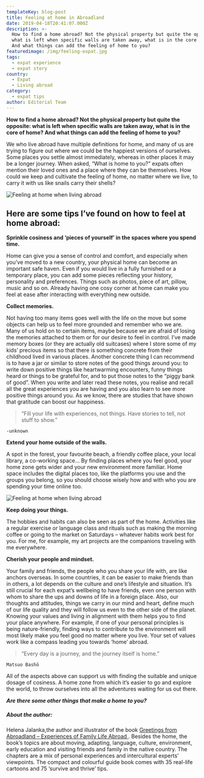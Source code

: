 ```yaml
---
templateKey: blog-post
title: Feeling at home in Abroadland
date: 2019-04-18T20:41:07.000Z
description: >-
  How to find a home abroad? Not the physical property but quite the opposite,
  what is left when specific walls are taken away, what is in the core of home?
  And what things can add the feeling of home to you?
featuredimage: /img/feeling-expat.jpg
tags:
  - expat experience
  - expat story
country:
  - Expat
  - Living abroad
category:
  - expat tips
author: Editorial Team
---
```


**How to find a home abroad? Not the physical property but quite the opposite: what is left when specific walls are taken away, what is in the core of home? And what things can add the feeling of home to you?**

We who live abroad have multiple definitions for home, and many of us are trying to figure out where we could be the happiest versions of ourselves. Some places you settle almost immediately, whereas in other places it may be a longer journey. When asked, “What is home to you?” expats often mention their loved ones and a place where they can be themselves. How could we keep and cultivate the feeling of home, no matter where we live, to carry it with us like snails carry their shells?

![Feeling at home when living abroad](/img/uploads/2019/05/ab_image01.jpg)

## **Here are some tips I’ve found on how to feel at home abroad:**

**Sprinkle cosiness and ‘pieces of yourself’ in the spaces where you spend time.**

Home can give you a sense of control and comfort, and especially when you’ve moved to a new country, your physical home can become an important safe haven. Even if you would live in a fully furnished or a temporary place, you can add some pieces reflecting your history, personality and preferences. Things such as photos, piece of art, pillow, music and so on. Already having one cosy corner at home can make you feel at ease after interacting with everything new outside.

**Collect memories.**

Not having too many items goes well with the life on the move but some objects can help us to feel more grounded and remember who we are. Many of us hold on to certain items, maybe because we are afraid of losing the memories attached to them or for our desire to feel in control. I’ve made memory boxes (or they are actually old suitcases) where I store some of my kids’ precious items so that there is something concrete from their childhood lived in various places. Another concrete thing I can recommend is to have a jar or similar to store notes of the good things around you: to write down positive things like heartwarming encounters, funny things heard or things to be grateful for, and to put those notes to the “piggy bank of good”. When you write and later read these notes, you realise and recall all the great experiences you are having and you also learn to see more positive things around you. As we know, there are studies that have shown that gratitude can boost our happiness.

> “Fill your life with experiences, not things. Have stories to tell, not stuff to show.”

    -unknown

**Extend your home outside of the walls.**

A spot in the forest, your favourite beach, a friendly coffee place, your local library, a co-working space… By finding places where you feel good, your home zone gets wider and your new environment more familiar. Home space includes the digital places too, like the platforms you use and the groups you belong, so you should choose wisely how and with who you are spending your time online too.

![Feeling at home when living abroad](/img/uploads/2019/05/ab_image02.jpg)

**Keep doing your things.**

The hobbies and habits can also be seen as part of the home. Activities like a regular exercise or language class and rituals such as making the morning coffee or going to the market on Saturdays – whatever habits work best for you. For me, for example, my art projects are the companions traveling with me everywhere.

**Cherish your people and mindset.**

Your family and friends, the people who you share your life with, are like anchors overseas. In some countries, it can be easier to make friends than in others, a lot depends on the culture and one’s lifestyle and situation. It’s still crucial for each expat’s wellbeing to have friends, even one person with whom to share the ups and downs of life in a foreign place. Also, our thoughts and attitudes, things we carry in our mind and heart, define much of our life quality and they will follow us even to the other side of the planet. Knowing your values and living in alignment with them helps you to find your place anywhere. For example, if one of your personal principles is being nature-friendly, finding ways to contribute to the environment will most likely make you feel good no matter where you live. Your set of values work like a compass leading you towards ‘home’ abroad.

> “Every day is a journey, and the journey itself is home.”

    Matsuo Bashō

All of the aspects above can support us with finding the suitable and unique dosage of cosiness. A home zone from which it’s easier to go and explore the world, to throw ourselves into all the adventures waiting for us out there.

**_Are there some other things that make a home to you?_**

##### About the author:

Helena Jalanka,the author and illustrator of the book <a href="https://abroadland.com/"  target="_blank" rel="noopener noreferrer" rel="noopener"> Greetings from Abroadland – Experiences of Family Life Abroad </a>. Besides the home, the book’s topics are about moving, adapting, language, culture, environment, early education and visiting friends and family in the native country. The chapters are a mix of personal experiences and intercultural experts’ viewpoints. The compact and colourful guide book comes with 35 real-life cartoons and 75 ‘survive and thrive’ tips.
